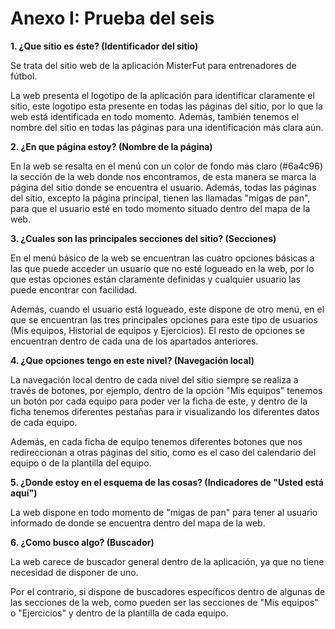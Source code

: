 Anexo I: Prueba del seis
========================

**1. ¿Que sitio es éste? (Identificador del sitio)**

Se trata del sitio web de la aplicación MisterFut para entrenadores de fútbol.

La web presenta el logotipo de la aplicación para identificar claramente el sitio, este logotipo esta presente en todas las páginas del sitio, por lo que la web está identificada en todo momento. Además, también tenemos el nombre del sitio en todas las páginas para una identificación más clara aún.

**2. ¿En que página estoy? (Nombre de la página)**

En la web se resalta en el menú con un color de fondo más claro (#6a4c96) la sección de la web donde nos encontramos, de esta manera se marca la página del sitio donde se encuentra el usuario. Además, todas las páginas del sitio, excepto la página principal, tienen las llamadas "migas de pan", para que el usuario esté en todo momento situado dentro del mapa de la web.

**3. ¿Cuales son las principales secciones del sitio? (Secciones)**

En el menú básico de la web se encuentran las cuatro opciones básicas a las que puede acceder un usuario que no esté logueado en la web, por lo que estas opciones están claramente definidas y cualquier usuario las puede encontrar con facilidad.

Además, cuando el usuario está logueado, este dispone de otro menú, en el que se encuentran las tres principales opciones para este tipo de usuarios (Mis equipos, Historial de equipos y Ejercicios). El resto de opciones se encuentran dentro de cada una de los apartados anteriores.

**4. ¿Que opciones tengo en este nivel? (Navegación local)**

La navegación local dentro de cada nivel del sitio siempre se realiza a través de botones, por ejemplo, dentro de la opción "Mis equipos" tenemos un botón por cada equipo para poder ver la ficha de este, y dentro de la ficha tenemos diferentes pestañas para ir visualizando los diferentes datos de cada equipo.

Además, en cada ficha de equipo tenemos diferentes botones que nos redireccionan a otras páginas del sitio, como es el caso del calendario del equipo o de la plantilla del equipo.

**5. ¿Donde estoy en el esquema de las cosas? (Indicadores de "Usted está aquí")**

La web dispone en todo momento de "migas de pan" para tener al usuario informado de donde se encuentra dentro del mapa de la web.

**6. ¿Como busco algo? (Buscador)**

La web carece de buscador general dentro de la aplicación, ya que no tiene necesidad de disponer de uno.

Por el contrario, si dispone de buscadores específicos dentro de algunas de las secciones de la web, como pueden ser las secciones de "Mis equipos" o "Ejercicios" y dentro de la plantilla de cada equipo.
